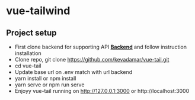 # vue-tailwind

## Project setup

- First clone backend for supporting API **[Backend](https://github.com/kevadamar/L8-App)** and follow instruction installation
- Clone repo, git clone https://github.com/kevadamar/vue-tail.git
- cd vue-tail
- Update base url on .env match with url backend
- yarn install or npm install
- yarn serve or npm run serve
- Enjoyy vue-tail running on http://127.0.0.1:3000 or http://localhost:3000